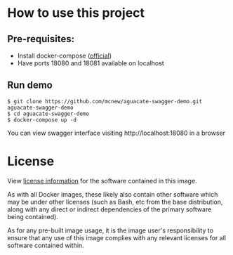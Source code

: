 # How to use this project

## Pre-requisites:
- Install docker-compose ([official](https://docs.docker.com/compose/install))
- Have ports 18080 and 18081 available on localhost

## Run demo
```shell
$ git clone https://github.com/mcnew/aguacate-swagger-demo.git aguacate-swagger-demo
$ cd aguacate-swagger-demo
$ docker-compose up -d
```

You can view swagger interface visiting http://localhost:18080 in a browser

# License
View [license information](https://www.apache.org/licenses/LICENSE-2.0) for the software contained in this image.

As with all Docker images, these likely also contain other software which may be under other licenses (such as Bash, etc from the base distribution, along with any direct or indirect dependencies of the primary software being contained).

As for any pre-built image usage, it is the image user's responsibility to ensure that any use of this image complies with any relevant licenses for all software contained within.
